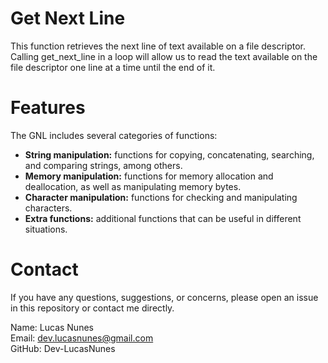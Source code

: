 # Get Next Line

This function retrieves the next line of text available on a file descriptor. Calling get_next_line in a loop will allow us to read the text available on the file descriptor one line at a time until the end of it.

# **Features**
The GNL includes several categories of functions:

* **String manipulation:** functions for copying, concatenating, searching, and comparing strings, among others.
* **Memory manipulation:** functions for memory allocation and deallocation, as well as manipulating memory bytes.
* **Character manipulation:** functions for checking and manipulating characters.
* **Extra functions:** additional functions that can be useful in different situations.

# **Contact**
If you have any questions, suggestions, or concerns, please open an issue in this repository or contact me directly.

Name: Lucas Nunes  
Email: dev.lucasnunes@gmail.com  
GitHub: Dev-LucasNunes
